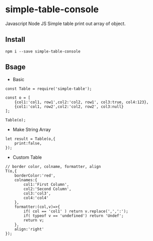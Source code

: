# simple-table-console
Javascript Node JS Simple table print out array of object.

## Install 

```
npm i --save simple-table-console
```

## Bsage

-  Basic

```
const Table = require('simple-table');

const o = [
	{col1:'col1, row1',col2:'col2, row1', col3:true, col4:123},
	{col1:'col1, row2',col2:'col2, row2', col3:null}
];

Table(o);

```
-  Make String Array

```
let result = Table(o,{
	print:false,
});
```

- Custom Table

```
// border color, colname, formatter, align
T(o,{
	borderColor:'red',
	colnames:{
		col1:'First Column',
		col2:'Second Column',
		col3:'col3',
		col4:'col4'
	},
	formatter:(col,v)=>{
		if( col == 'col1' ) return v.replace(',',':');
		if( typeof v == 'undefined') return 'Undef';
		return v;
	},
	align:'right'
});
```
